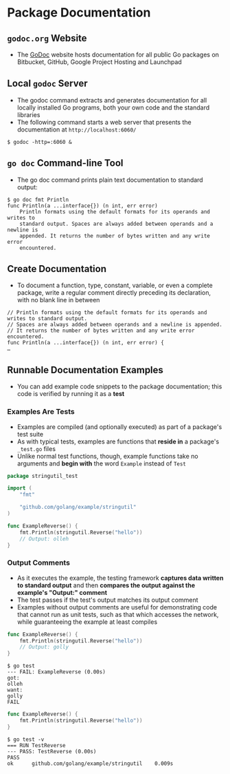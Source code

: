 # Package Documentation

## `godoc.org` Website

* The [GoDoc](https://godoc.org/) website hosts docu­men­tation for all public Go packages on Bitbucket, GitHub, Google Project Hosting and Launchpad

## Local `godoc` Server

* The godoc command extracts and generates documentation for all locally installed Go programs, both your own code and the standard libraries
* The following command starts a web server that presents the documentation at `http://localhost:6060/`

```text
$ godoc -http=:6060 &
```

## `go doc` Command-line Tool

* The go doc command prints plain text documentation to standard output:

```text
$ go doc fmt Println
func Println(a ...interface{}) (n int, err error)
    Println formats using the default formats for its operands and writes to
    standard output. Spaces are always added between operands and a newline is
    appended. It returns the number of bytes written and any write error
    encountered.
```

## Create Documentation

* To document a function, type, constant, variable, or even a complete package, write a regular comment directly preceding its declaration, with no blank line in between

```text
// Println formats using the default formats for its operands and writes to standard output.
// Spaces are always added between operands and a newline is appended.
// It returns the number of bytes written and any write error encountered.
func Println(a ...interface{}) (n int, err error) {
…
```

## Runnable Documentation Examples

* You can add example code snippets to the package documentation; this code is verified by running it as a **test**

### Examples Are Tests

* Examples are compiled (and optionally executed) as part of a package's test suite
* As with typical tests, examples are functions that **reside in** a package's `_test.go` files
* Unlike normal test functions, though, example functions take no arguments and **begin with** the word `Example` instead of `Test`

```go
package stringutil_test

import (
    "fmt"

    "github.com/golang/example/stringutil"
)

func ExampleReverse() {
    fmt.Println(stringutil.Reverse("hello"))
    // Output: olleh
}
```

### Output Comments

* As it executes the example, the testing framework **captures data written to standard output** and then **compares the output against the example's "Output:" comment**
* The test passes if the test's output matches its output comment
* Examples without output comments are useful for demonstrating code that cannot run as unit tests, such as that which accesses the network, while guaranteeing the example at least compiles

```go
func ExampleReverse() {
    fmt.Println(stringutil.Reverse("hello"))
    // Output: golly
}
```

```text
$ go test
--- FAIL: ExampleReverse (0.00s)
got:
olleh
want:
golly
FAIL
```

```go
func ExampleReverse() {
    fmt.Println(stringutil.Reverse("hello"))
}
```

```text
$ go test -v
=== RUN TestReverse
--- PASS: TestReverse (0.00s)
PASS
ok  	github.com/golang/example/stringutil	0.009s
```
